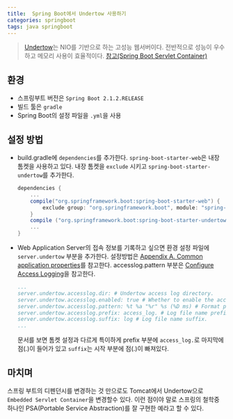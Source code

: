 ```yaml
---
title:  Spring Boot에서 Undertow 사용하기
categories: springboot
tags: java springboot
---
```


>[Undertow](http://undertow.io/)는 NIO를 기반으로 하는 고성능 웹서버이다. 전반적으로 성능이 우수하고 메모리 사용이 효율적이다. 
>[참고(Spring Boot Servlet Container)](https://www.baeldung.com/spring-boot-servlet-containers)

## 환경
- 스프링부트 버전은 `Spring Boot 2.1.2.RELEASE` 
- 빌드 툴은 `gradle`
- Spring Boot의 설정 파일을 `.yml`을 사용

## 설정 방법
- build.gradle에 `dependencies`를 추가한다. `spring-boot-starter-web`은 내장 톰켓을 사용하고 있다. 내장 톰켓을 `exclude` 시키고 `spring-boot-starter-undertow`를 추가한다.
    ```gradle
    dependencies {
        ...
        compile("org.springframework.boot:spring-boot-starter-web") {
            exclude group: "org.springframework.boot", module: "spring-boot-starter-tomcat"
        }
        compile ("org.springframework.boot:spring-boot-starter-undertow")
        ...
    }
    ```
- Web Application Server의 접속 정보를 기록하고 싶으면 환경 설정 파일에 `server.undertow` 부분을 추가한다. 설정방법은 [Appendix A. Common application properties](https://docs.spring.io/spring-boot/docs/2.1.2.RELEASE/reference/htmlsingle/#common-application-properties)를 참고한다. accesslog.pattern 부분은 [Configure Access Logging](https://docs.spring.io/spring-boot/docs/2.1.2.RELEASE/reference/htmlsingle/#howto-configure-accesslogs)을 참고한다.
    ```yaml
    ...
    server.undertow.accesslog.dir: # Undertow access log directory.
    server.undertow.accesslog.enabled: true # Whether to enable the access log.
    server.undertow.accesslog.pattern: %t %a "%r" %s (%D ms) # Format pattern for access logs.
    server.undertow.accesslog.prefix: access_log. # Log file name prefix.
    server.undertow.accesslog.suffix: log # Log file name suffix.
    ...
    ```
    문서를 보면 톰켓 설정과 다르게 특이하게 prefix 부분에 `access_log.`로 마지막에 점(.)이 들어가 있고 `suffix`는 시작 부분에 점(.)이 빠져있다.

## 마치며
스프링 부트의 디펜던시를 변경하는 것 만으로도 Tomcat에서 Undertow으로 `Embedded Servlet Container`을 변경할수 있다. 이런 점이야 말로 스프링의 철학중 하나인 PSA(Portable Service Abstraction)를 잘 구현한 예라고 할 수 있다.
